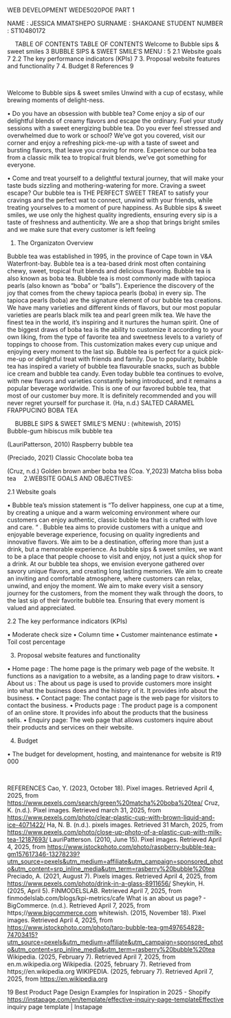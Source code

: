 WEB  DEVELOPMENT 
WEDE5020POE 
PART 1

NAME : JESSICA MMATSHEPO
SURNAME : SHAKOANE
STUDENT NUMBER : ST10480172


 
TABLE OF CONTENTS 
TABLE OF CONTENTS
Welcome to Bubble sips & sweet smiles	3
BUBBLE SIPS & SWEET SMILE’S MENU :	5
2.1 Website goals	7
2.2 The key performance indicators (KPIs)	7
3. Proposal website features and functionality	7
4. Budget	8
References	9

 


Welcome to Bubble sips & sweet smiles 
                              Unwind with a cup of ecstasy, while brewing moments of delight-ness.

•	Do you have an obsession with bubble tea? Come enjoy a sip of our delightful blends of creamy flavors and escape the ordinary. Fuel your study sessions with a sweet energizing bubble tea. Do you ever feel stressed and overwhelmed due to work or school? We’ve got you covered, visit our corner and enjoy a refreshing pick-me-up with a taste of sweet and bursting flavors, that leave you craving for more. Experience our boba tea from a classic milk tea to tropical fruit blends, we’ve got something for everyone. 

•	Come and treat yourself to a delightful textural journey, that will make your taste buds sizzling and mothering-watering for more. Craving a sweet escape? Our bubble tea is THE PERFECT SWEET TREAT to satisfy your cravings and the perfect wat to connect, unwind with your friends, while treating yourselves to a moment of pure happiness. As Bubble sips & sweet smiles, we use only the highest quality ingredients, ensuring every sip is a taste of freshness and authenticity. We are a shop that brings bright smiles and we make sure that every customer is left feeling 
 
1.	The Organizaton Overview

Bubble tea was established in 1995, in the province of Cape town in V&A Waterfront-bay. Bubble tea is a tea-based drink most often containing chewy, sweet, tropical fruit blends and delicious flavoring. Bubble tea is also known as boba tea. Bubble tea is most commonly made with tapioca pearls (also known as “boba” or “balls”). Experience the discovery of the joy that comes from the chewy tapioca pearls (boba) in every sip. The tapioca pearls (boba) are the signature element of our bubble tea creations.  We have many varieties and different kinds of flavors, but our most popular varieties are pearls black milk tea and pearl green milk tea. We have the finest tea in the world, it’s inspiring and it nurtures the human spirit. One of the biggest draws of boba tea is the ability to customize it according to your own liking, from the type of favorite tea and sweetness levels to a variety of toppings to choose from. This customization makes every cup unique and enjoying every moment to the last sip. Bubble tea is perfect for a quick pick-me-up or delightful treat with friends and family. Due to popularity, bubble tea has inspired a variety of bubble tea flavourable snacks, such as bubble ice cream and bubble tea candy.  Even today bubble tea continues to evolve, with new flavors and varieties constantly being introduced, and it remains a popular beverage worldwide. This is one of our favored bubble tea, that most of our customer buy more. It is definitely recommended and you will never regret yourself for purchase it.
  (Ha, n.d.)
SALTED CARAMEL FRAPPUCINO BOBA TEA

 
BUBBLE SIPS & SWEET SMILE’S MENU :
     (whitewish, 2015)                                                                          
Bubble-gum hibiscus milk bubble tea 

  (LauriPatterson, 2010)
Raspberry bubble tea

   (Preciado, 2021)
Classic Chocolate boba tea








(Cruz, n.d.)
Golden brown amber boba tea 
  (Coa. Y,2023)
Matcha bliss boba tea 
       2.WEBSITE GOALS AND OBJECTIVES:

2.1 Website goals 

•	Bubble tea’s mission statement is “To deliver happiness, one cup at a time, by creating a unique and a warm welcoming environment where our customers can enjoy authentic, classic bubble tea that is crafted with love and care. “ . Bubble tea aims to provide customers with a unique and enjoyable beverage experience, focusing on quality ingredients and innovative flavors. We aim to be a destination, offering more than just a drink, but a memorable experience. As bubble sips & sweet smiles, we want to be a place that people choose to visit and enjoy, not just a quick shop for a drink. At our bubble tea shops, we envision everyone gathered over savory unique flavors, and creating long lasting memories. We aim to create an inviting and comfortable atmosphere, where customers can relax, unwind, and enjoy the moment. We aim to make every visit a sensory journey for the customers, from the moment they walk through the doors, to the last sip of their favorite bubble tea. Ensuring that every moment is valued and appreciated. 


2.2 The key performance indicators (KPIs)

•	Moderate check size
•	Column time
•	Customer maintenance estimate
•	Toil cost percentage 




3. Proposal website features and functionality

•	Home page : The home page is the primary web page of the website. It functions as a navigation to a website, as a landing page to draw visitors. 
•	About us : The about us page is used to provide customers more insight into what the business does and the history of it. It provides info about the business.
•	Contact page: The contact page is the web page for visitors to contact the business. 
•	Products page : The product page is a component of an online store. It provides info about the products that the business sells.
•	Enquiry page: The web page that allows customers inquire about their products and services on their website. 


4. Budget

•	The budget for development, hosting, and maintenance for website is R19 000






 




REFERENCES
Cao, Y. (2023, October 18). Pixel images. Retrieved April 4, 2025, from https://www.pexels.com/search/green%20matcha%20boba%20tea/
Cruz, K. (n.d.). Pixel images. Retrieved march 31, 2025, from https://www.pexels.com/photo/clear-plastic-cup-with-brown-liquid-and-ice-4071422/
Ha, N. B. (n.d.). pixels images. Retrieved 31 March, 2025, from https://www.pexels.com/photo/close-up-photo-of-a-plastic-cup-with-milk-tea-12187693/
LauriPatterson. (2010, June 15). Pixel images. Retrieved April 4, 2025, from https://www.istockphoto.com/photo/raspberry-bubble-tea-gm157617346-13278239?utm_source=pexels&utm_medium=affiliate&utm_campaign=sponsored_photo&utm_content=srp_inline_media&utm_term=rasberry%20bubble%20tea
Preciado, A. (2021, August 7). Pixels images. Retrieved April 4, 2025, from https://www.pexels.com/photo/drink-in-a-glass-8911656/
Sheykin, H. (2025, April 5). FINMODELSLAB. Retrieved April 7, 2025, from finmodelslab.com/blogs/kpi-metrics/cafe
What is an about us page? - BigCommerce. (n.d.). Retrieved April 7, 2025, from https;//www.bigcommerce.com
whitewish. (2015, November 18). Pixel images. Retrieved April 4, 2025, from https://www.istockphoto.com/photo/taro-bubble-tea-gm497654828-74703415?utm_source=pexels&utm_medium=affiliate&utm_campaign=sponsored_photo&utm_content=srp_inline_media&utm_term=rasberry%20bubble%20tea
Wikipedia. (2025, February 7). Retrieved April 7, 2025, from en.m.wikipedia.org
Wikipedia. (2025, february 7). Retrieved from https;//en.wikipedia.org
WIKIPEDIA. (2025, february 7). Retrieved April 7, 2025, from https://en.wikipedia.org

19 Best Product Page Design Examples for Inspiration in 2025 - Shopify
https://instapage.com/en/template/effective-inquiry-page-templateEffective inquiry page template | Instapage

